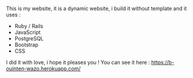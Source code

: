 This is my website, it is a dynamic website, i build it without template and it uses :
- Ruby / Rails
- JavaScript
- PostgreSQL
- Bootstrap
- CSS

I did it with love, i hope it pleases you ! You can see it here : https://b-ouinten-wazo.herokuapp.com/
